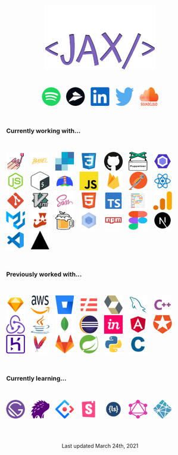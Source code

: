 <p align="center"><img src="./assets/jax.svg" alt="Jackson Blankenship" width=300 /></p><br /><p align="center";><a href="https://open.spotify.com/user/1240355717?si=Vf0XhUsDRnGYHza5j5STIQ"><img src="./assets/spotify.svg" alt="spotify" width="50" height="50" /></a>&nbsp;&nbsp;&nbsp;&nbsp;<a href="https://flylance.com/"><img src="./assets/flylance.svg" alt="flylance" width="50" height="50" /></a>&nbsp;&nbsp;&nbsp;&nbsp;<a href="https://www.linkedin.com/in/jacksonblankenship/"><img src="./assets/linkedin.svg" alt="linkedin" width="50" height="50" /></a>&nbsp;&nbsp;&nbsp;&nbsp;<a href="https://twitter.com/env_jackson"><img src="./assets/twitter.svg" alt="twitter" width="50" height="50" /></a>&nbsp;&nbsp;&nbsp;&nbsp;<a href="https://soundcloud.com/jacksonblankenship"><img src="./assets/soundcloud.svg" alt="soundcloud" width="50" height="50" /></a></p><br /><h3>Currently working with...</h3><br /><p style="display: flex; flex-wrap: wrap;"><a href="https://styled-components.com/"><img src="./assets/styled.svg" alt="styled" width="50" height="50" /></a>&nbsp;&nbsp;&nbsp;&nbsp;<a href="https://babeljs.io/"><img src="./assets/babel.svg" alt="babel" width="50" height="50" /></a>&nbsp;&nbsp;&nbsp;&nbsp;<a href="sendgrid.com"><img src="./assets/sendgrid.svg" alt="sendgrid" width="50" height="50" /></a>&nbsp;&nbsp;&nbsp;&nbsp;<a href="https://en.wikipedia.org/wiki/CSS"><img src="./assets/css3.svg" alt="css3" width="50" height="50" /></a>&nbsp;&nbsp;&nbsp;&nbsp;<a href="https://github.com/"><img src="./assets/github.svg" alt="github" width="50" height="50" /></a>&nbsp;&nbsp;&nbsp;&nbsp;<a href="https://pptr.dev/"><img src="./assets/puppeteer.svg" alt="puppeteer" width="50" height="50" /></a>&nbsp;&nbsp;&nbsp;&nbsp;<a href="https://eslint.org/"><img src="./assets/eslint.svg" alt="eslint" width="50" height="50" /></a>&nbsp;&nbsp;&nbsp;&nbsp;<a href="https://nodejs.org/en/"><img src="./assets/node.svg" alt="node" width="50" height="50" /></a>&nbsp;&nbsp;&nbsp;&nbsp;<a href="https://en.wikipedia.org/wiki/Bash_(Unix_shell)"><img src="./assets/bash.svg" alt="bash" width="50" height="50" /></a>&nbsp;&nbsp;&nbsp;&nbsp;<a href="https://web.dev/"><img src="./assets/lighthouse.svg" alt="lighthouse" width="50" height="50" /></a>&nbsp;&nbsp;&nbsp;&nbsp;<a href="https://www.javascript.com/"><img src="./assets/javascript.svg" alt="javascript" width="50" height="50" /></a>&nbsp;&nbsp;&nbsp;&nbsp;<a href="https://firebase.google.com/"><img src="./assets/firebase.svg" alt="firebase" width="50" height="50" /></a>&nbsp;&nbsp;&nbsp;&nbsp;<a href="https://www.postman.com/"><img src="./assets/postman.svg" alt="postman" width="50" height="50" /></a>&nbsp;&nbsp;&nbsp;&nbsp;<a href="https://reactjs.org/"><img src="./assets/reactts.svg" alt="reactts" width="50" height="50" /></a>&nbsp;&nbsp;&nbsp;&nbsp;<a href="https://git-scm.com/"><img src="./assets/git.svg" alt="git" width="50" height="50" /></a>&nbsp;&nbsp;&nbsp;&nbsp;<a href="https://en.wikipedia.org/wiki/Vim_(text_editor)"><img src="./assets/vim.svg" alt="vim" width="50" height="50" /></a>&nbsp;&nbsp;&nbsp;&nbsp;<a href="https://sass-lang.com/"><img src="./assets/sass.svg" alt="sass" width="50" height="50" /></a>&nbsp;&nbsp;&nbsp;&nbsp;<a href="https://en.wikipedia.org/wiki/HTML5"><img src="./assets/html5.svg" alt="html5" width="50" height="50" /></a>&nbsp;&nbsp;&nbsp;&nbsp;<a href="https://www.typescriptlang.org/"><img src="./assets/typescript.svg" alt="typescript" width="50" height="50" /></a>&nbsp;&nbsp;&nbsp;&nbsp;<a href="https://prettier.io/"><img src="./assets/prettier.svg" alt="prettier" width="50" height="50" /></a>&nbsp;&nbsp;&nbsp;&nbsp;<a href="https://analytics.google.com/"><img src="./assets/analytics.svg" alt="analytics" width="50" height="50" /></a>&nbsp;&nbsp;&nbsp;&nbsp;<a href="https://material-ui.com/"><img src="./assets/material-ui.svg" alt="material-ui" width="50" height="50" /></a>&nbsp;&nbsp;&nbsp;&nbsp;<a href="https://jestjs.io/"><img src="./assets/jest.svg" alt="jest" width="50" height="50" /></a>&nbsp;&nbsp;&nbsp;&nbsp;<a href="https://brew.sh/"><img src="./assets/homebrew.svg" alt="homebrew" width="50" height="50" /></a>&nbsp;&nbsp;&nbsp;&nbsp;<a href="https://webpack.js.org/"><img src="./assets/webpack.svg" alt="webpack" width="50" height="50" /></a>&nbsp;&nbsp;&nbsp;&nbsp;<a href="https://www.npmjs.com/"><img src="./assets/npm.svg" alt="npm" width="50" height="50" /></a>&nbsp;&nbsp;&nbsp;&nbsp;<a href="https://www.figma.com/"><img src="./assets/figma.svg" alt="figma" width="50" height="50" /></a>&nbsp;&nbsp;&nbsp;&nbsp;<a href="https://nextjs.org/"><img src="./assets/next.svg" alt="next" width="50" height="50" /></a>&nbsp;&nbsp;&nbsp;&nbsp;<a href="https://code.visualstudio.com/"><img src="./assets/vscode.svg" alt="vscode" width="50" height="50" /></a>&nbsp;&nbsp;&nbsp;&nbsp;<a href="https://vercel.com/"><img src="./assets/vercel.svg" alt="vercel" width="50" height="50" /></a></p><br /><h3>Previously worked with...</h3><br /><p style="display: flex; flex-wrap: wrap;"><a href="https://www.sketch.com/"><img src="./assets/sketch.svg" alt="sketch" width="50" height="50" /></a>&nbsp;&nbsp;&nbsp;&nbsp;<a href="https://aws.amazon.com/"><img src="./assets/aws.svg" alt="aws" width="50" height="50" /></a>&nbsp;&nbsp;&nbsp;&nbsp;<a href="https://bitbucket.org/product/"><img src="./assets/bitbucket.svg" alt="bitbucket" width="50" height="50" /></a>&nbsp;&nbsp;&nbsp;&nbsp;<a href="https://www.serverless.com/"><img src="./assets/serverless.svg" alt="serverless" width="50" height="50" /></a>&nbsp;&nbsp;&nbsp;&nbsp;<a href="https://hibernate.org/"><img src="./assets/hibernate.svg" alt="hibernate" width="50" height="50" /></a>&nbsp;&nbsp;&nbsp;&nbsp;<a href="https://www.mysql.com/"><img src="./assets/mysql.svg" alt="mysql" width="50" height="50" /></a>&nbsp;&nbsp;&nbsp;&nbsp;<a href="https://en.wikipedia.org/wiki/C%2B%2B"><img src="./assets/cpp.svg" alt="cpp" width="50" height="50" /></a>&nbsp;&nbsp;&nbsp;&nbsp;<a href="https://redux.js.org/"><img src="./assets/redux.svg" alt="redux" width="50" height="50" /></a>&nbsp;&nbsp;&nbsp;&nbsp;<a href="https://en.wikipedia.org/wiki/Java_(programming_language)"><img src="./assets/java.svg" alt="java" width="50" height="50" /></a>&nbsp;&nbsp;&nbsp;&nbsp;<a href="https://www.mongodb.com/"><img src="./assets/mongo.svg" alt="mongo" width="50" height="50" /></a>&nbsp;&nbsp;&nbsp;&nbsp;<a href="https://www.eclipse.org/downloads/"><img src="./assets/eclipse.svg" alt="eclipse" width="50" height="50" /></a>&nbsp;&nbsp;&nbsp;&nbsp;<a href="https://www.invisionapp.com/"><img src="./assets/invision.svg" alt="invision" width="50" height="50" /></a>&nbsp;&nbsp;&nbsp;&nbsp;<a href="https://angular.io/"><img src="./assets/angular.svg" alt="angular" width="50" height="50" /></a>&nbsp;&nbsp;&nbsp;&nbsp;<a href="https://auth0.com/"><img src="./assets/auth0.svg" alt="auth0" width="50" height="50" /></a>&nbsp;&nbsp;&nbsp;&nbsp;<a href="https://www.heroku.com/"><img src="./assets/heroku.svg" alt="heroku" width="50" height="50" /></a>&nbsp;&nbsp;&nbsp;&nbsp;<a href="https://maven.apache.org/"><img src="./assets/maven.svg" alt="maven" width="50" height="50" /></a>&nbsp;&nbsp;&nbsp;&nbsp;<a href="https://about.gitlab.com/"><img src="./assets/gitlab.svg" alt="gitlab" width="50" height="50" /></a>&nbsp;&nbsp;&nbsp;&nbsp;<a href="https://spring.io/"><img src="./assets/spring.svg" alt="spring" width="50" height="50" /></a>&nbsp;&nbsp;&nbsp;&nbsp;<a href="https://www.python.org/"><img src="./assets/python.svg" alt="python" width="50" height="50" /></a>&nbsp;&nbsp;&nbsp;&nbsp;<a href="https://en.wikipedia.org/wiki/C_(programming_language)"><img src="./assets/c.svg" alt="c" width="50" height="50" /></a></p><br /><h3>Currently learning...</h3><br /><p style="display: flex; flex-wrap: wrap;"><a href="https://www.gatsbyjs.com/"><img src="./assets/gatsby.svg" alt="gatsby" width="50" height="50" /></a>&nbsp;&nbsp;&nbsp;&nbsp;<a href="https://percy.io/"><img src="./assets/percy.svg" alt="percy" width="50" height="50" /></a>&nbsp;&nbsp;&nbsp;&nbsp;<a href="https://ant.design/"><img src="./assets/ant.svg" alt="ant" width="50" height="50" /></a>&nbsp;&nbsp;&nbsp;&nbsp;<a href="https://storybook.js.org/"><img src="./assets/storybook.svg" alt="storybook" width="50" height="50" /></a>&nbsp;&nbsp;&nbsp;&nbsp;<a href="http://lesscss.org/"><img src="./assets/less.svg" alt="less" width="50" height="50" /></a>&nbsp;&nbsp;&nbsp;&nbsp;<a href="https://graphql.org/"><img src="./assets/graphql.svg" alt="graphql" width="50" height="50" /></a>&nbsp;&nbsp;&nbsp;&nbsp;<a href="https://www.netlify.com/"><img src="./assets/netlify.svg" alt="netlify" width="50" height="50" /></a></p><br /><br /><p align="center">Last updated March 24th, 2021</p>